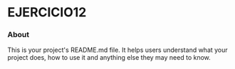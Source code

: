 EJERCICIO12
===========

### About

This is your project's README.md file. It helps users understand what your
project does, how to use it and anything else they may need to know.